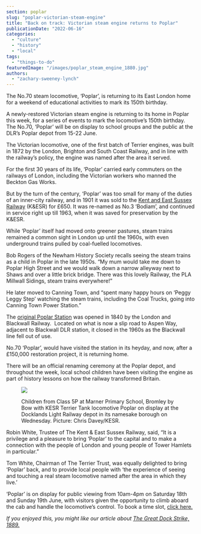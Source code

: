 ```yaml
---
section: poplar
slug: "poplar-victorian-steam-engine"
title: "Back on track: Victorian steam engine returns to Poplar"
publicationDate: "2022-06-16"
categories: 
  - "culture"
  - "history"
  - "local"
tags: 
  - "things-to-do"
featuredImage: "/images/poplar_steam_engine_1880.jpg"
authors: 
  - "zachary-sweeney-lynch"
---
```


The No.70 steam locomotive, ‘Poplar’, is returning to its East London home for a weekend of educational activities to mark its 150th birthday.

A newly-restored Victorian steam engine is returning to its home in Poplar this week, for a series of events to mark the locomotive’s 150th birthday. The No.70, ‘Poplar’ will be on display to school groups and the public at the DLR’s Poplar depot from 15-22 June.

The Victorian locomotive, one of the first batch of Terrier engines, was built in 1872 by the London, Brighton and South Coast Railway, and in line with the railway’s policy, the engine was named after the area it served.

For the first 30 years of its life, ‘Poplar’ carried early commuters on the railways of London, including the Victorian workers who manned the Beckton Gas Works.

But by the turn of the century, ‘Poplar’ was too small for many of the duties of an inner-city railway, and in 1901 it was sold to the [Kent and East Sussex Railway](https://kesr.org.uk/) (K&ESR) for £650. It was re-named as No.3 ‘Bodiam’, and continued in service right up till 1963, when it was saved for preservation by the K&ESR.

While ‘Poplar’ itself had moved onto greener pastures, steam trains remained a common sight in London up until the 1960s, with even underground trains pulled by coal-fuelled locomotives. 

Bob Rogers of the Newham History Society recalls seeing the steam trains as a child in Poplar in the late 1950s. “My mum would take me down to Poplar High Street and we would walk down a narrow alleyway next to Shaws and over a little brick bridge. There was this lovely Railway, the PLA Millwall Sidings, steam trains everywhere!”

He later moved to Canning Town, and “spent many happy hours on ‘Peggy Leggy Step’ watching the steam trains, including the Coal Trucks, going into Canning Town Power Station.”

The [original Poplar Station](http://disused-stations.org.uk/p/poplar/index.shtml) was opened in 1840 by the London and Blackwall Railway.  Located on what is now a slip road to Aspen Way, adjacent to Blackwall DLR station, it closed in the 1960s as the Blackwall line fell out of use.

No.70 ‘Poplar’, would have visited the station in its heyday, and now, after a £150,000 restoration project, it is returning home. 

There will be an official renaming ceremony at the Poplar depot, and throughout the week, local school children have been visiting the engine as part of history lessons on how the railway transformed Britain.

<figure>

![](/images/CD-POPLARINPOPLAR-15_06_22-CD127-1024x683.jpg)

<figcaption>

Children from Class 5P at Marner Primary School, Bromley by Bow with KESR Terrier Tank locomotive Poplar on display at the Docklands Light Railway depot in its namesake borough on Wednesday. Picture: Chris Davey/KESR.

</figcaption>

</figure>

Robin White, Trustee of The Kent & East Sussex Railway, said, “It is a privilege and a pleasure to bring ‘Poplar’ to the capital and to make a connection with the people of London and young people of Tower Hamlets in particular.”

Tom White, Chairman of The Terrier Trust, was equally delighted to bring ‘Poplar’ back, and to provide local people with ‘the experience of seeing and touching a real steam locomotive named after the area in which they live.’

‘Poplar’ is on display for public viewing from 10am-4pm on Saturday 18th and Sunday 19th June, with visitors given the opportunity to climb aboard the cab and handle the locomotive’s control. To book a time slot, [click here.](https://shop.myonlinebooking.co.uk/kesr/buyavail.aspx?tid=62)

_If you enjoyed this, you might like our article about [The Great Dock Strike, 1889.](https://poplarlondon.co.uk/great-dock-strike-london/)_
